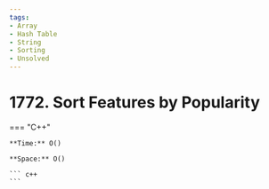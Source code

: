 ```yaml
---
tags:
- Array
- Hash Table
- String
- Sorting
- Unsolved
---
```



# 1772. Sort Features by Popularity

=== "C++"

    **Time:** O()

    **Space:** O()

    ``` c++
    ```